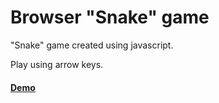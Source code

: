 # Browser "Snake" game
"Snake" game created using javascript.

Play using arrow keys.

#### [Demo](https://helix-software.ro/demo/simple-snake-game/)
